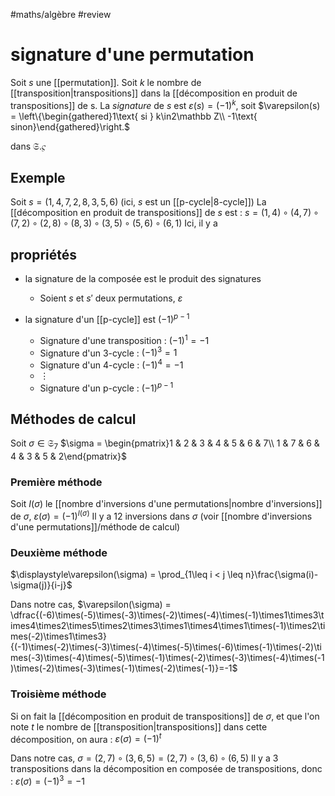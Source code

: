 #maths/algèbre #review 
# signature d'une permutation
Soit $s$ une [[permutation]].
Soit $k$ le nombre de [[transposition|transpositions]] dans la [[décomposition en produit de transpositions]] de s.
La _signature_ de $s$ est $\varepsilon(s) = (-1)^k$, soit $\varepsilon(s) = \left\{\begin{gathered}1\text{ si } k\in2\mathbb Z\\ -1\text{ sinon}\end{gathered}\right.$

dans $\mathfrak S$.$\varsigma$

## Exemple
Soit $s = (1, 4, 7, 2, 8, 3, 5, 6)$ (ici, $s$ est un [[p-cycle|8-cycle]])
La [[décomposition en produit de transpositions]] de $s$ est :
$s = (1,4)\circ(4, 7)\circ(7,2)\circ(2,8)\circ(8,3)\circ(3,5)\circ(5,6)\circ(6,1)$
Ici, il y a 

## propriétés
 - la signature de la composée est le produit des signatures
     - Soient $s$ et $s'$ deux permutations, $\varepsilon$

 - la signature d'un [[p-cycle]] est $(-1)^{p-1}$
     - Signature d'une transposition : $(-1)^1 = -1$
     - Signature d'un 3-cycle : $(-1)^3 = 1$
     - Signature d'un 4-cycle : $(-1)^4 = -1$
     - $\vdots$
     - Signature d'un p-cycle : $(-1)^{p-1}$

## Méthodes de calcul
Soit $\sigma\in\mathfrak S_7$
$\sigma = \begin{pmatrix}1 & 2 & 3 & 4 & 5 & 6 & 7\\ 1 & 7 & 6 & 4 & 3 & 5 & 2\end{pmatrix}$

### Première méthode

Soit $I(\sigma)$ le [[nombre d'inversions d'une permutations|nombre d'inversions]] de $\sigma$, $\varepsilon(\sigma) = (-1)^{I(\sigma)}$ 
Il y a 12 inversions dans $\sigma$ (voir [[nombre d'inversions d'une permutations]]/méthode de calcul)


### Deuxième méthode
$\displaystyle\varepsilon(\sigma) = \prod_{1\leq i < j \leq n}\frac{\sigma(i)-\sigma(j)}{i-j}$

Dans notre cas, $\varepsilon(\sigma) = \dfrac{(-6)\times(-5)\times(-3)\times(-2)\times(-4)\times(-1)\times1\times3\times4\times2\times5\times2\times3\times1\times4\times1\times(-1)\times2\times(-2)\times1\times3}{(-1)\times(-2)\times(-3)\times(-4)\times(-5)\times(-6)\times(-1)\times(-2)\times(-3)\times(-4)\times(-5)\times(-1)\times(-2)\times(-3)\times(-4)\times(-1)\times(-2)\times(-3)\times(-1)\times(-2)\times(-1)}=-1$
### Troisième méthode
Si on fait la [[décomposition en produit de transpositions]] de $\sigma$, et que l'on note $t$ le nombre de [[transposition|transpositions]] dans cette décomposition, on aura :
$\varepsilon(\sigma) = (-1)^t$

Dans notre cas,
$\sigma = (2,7)\circ(3,6,5) = (2,7)\circ(3,6)\circ(6,5)$
Il y a 3 transpositions dans la décomposition en composée de transpositions, donc :
$\varepsilon(\sigma) = (-1)^3 = -1$
